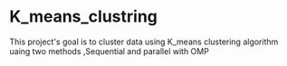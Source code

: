 # K_means_clustring
This project's goal is to cluster data using K_means clustering algorithm uaing two methods ,Sequential and parallel with OMP 
